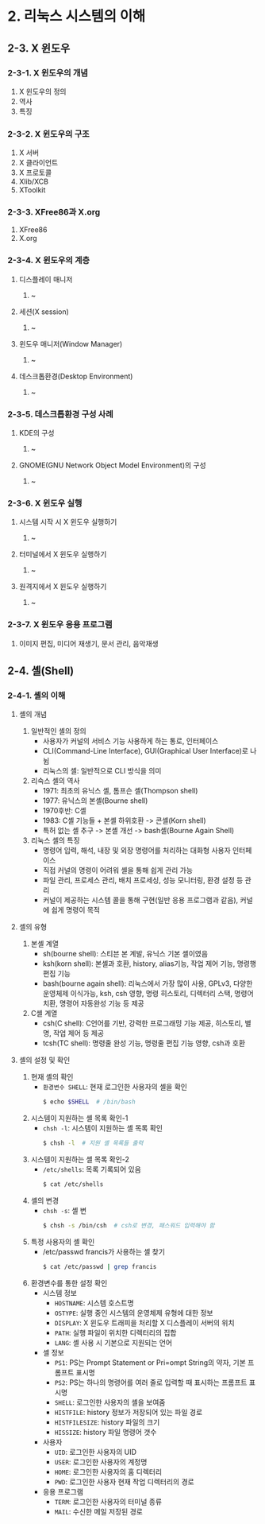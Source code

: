 # 2. 리눅스 시스템의 이해

## 2-3. X 윈도우

### 2-3-1. X 윈도우의 개념

1. X 윈도우의 정의
2. 역사
3. 특징

### 2-3-2. X 윈도우의 구조

1. X 서버
2. X 클라이언트
3. X 프로토콜
4. Xlib/XCB
5. XToolkit

### 2-3-3. XFree86과 X.org

1. XFree86
2. X.org

### 2-3-4. X 윈도우의 계층

1. 디스플레이 매니저
   1. ~

2. 세션(X session)
   1. ~

3. 윈도우 매니저(Window Manager)
   1. ~

4. 데스크톱환경(Desktop Environment)
   1. ~

### 2-3-5. 데스크톱환경 구성 사례

1. KDE의 구성
   1. ~

2. GNOME(GNU Network Object Model Environment)의 구성
   1. ~

### 2-3-6. X 윈도우 실행

1. 시스템 시작 시 X 윈도우 실행하기
   1. ~

2. 터미널에서 X 윈도우 실행하기
   1. ~

3. 원격지에서 X 윈도우 실행하기
   1. ~

### 2-3-7. X 윈도우 응용 프로그램

1. 이미지 편집, 미디어 재생기, 문서 관리, 음악재생

## 2-4. 셸(Shell)

### 2-4-1. 셸의 이해

1. 셸의 개념
   1. 일반적인 셸의 정의
      - 사용자가 커널의 서비스 기능 사용하게 하는 통로, 인터페이스
      - CLI(Command-Line Interface), GUI(Graphical User Interface)로 나뉨
      - 리눅스의 셸: 일반적으로 CLI 방식을 의미
   2. 리숙스 셸의 역사
      - 1971: 최초의 유닉스 셸, 톰프슨 셸(Thompson shell)
      - 1977: 유닉스의 본셸(Bourne shell)
      - 1970후반: C셸
      - 1983: C셸 기능들 + 본셸 하위호환 -> 콘셸(Korn shell)
      - 특허 없는 셸 추구 -> 본셸 개선 -> bash셸(Bourne Again Shell)
   3. 리눅스 셸의 특징
      - 명령어 입력, 해석, 내장 및 외장 명령어를 처리하는 대화형 사용자 인터페이스
      - 직접 커널의 명령이 어려워 셸을 통해 쉽게 관리 가능
      - 파일 관리, 프로세스 관리, 배치 프로세싱, 성능 모니터링, 환경 설정 등 관리
      - 커널이 제공하는 시스템 콜을 통해 구현(일반 응용 프로그램과 같음), 커널에 쉽게 명령이 목적

2. 셸의 유형
   1. 본셸 계열
      - sh(bourne shell): 스티븐 본 계발, 유닉스 기본 셸이였음
      - ksh(korn shell): 본셸과 호환, history, alias기능, 작업 제어 기능, 명령행 편집 기능
      - bash(bourne again shell): 리눅스에서 가장 많이 사용, GPLv3, 다양한 운영체제 이식가능, ksh, csh 영향, 명령 히스토리, 디렉터리 스택, 명령어 치환, 명령어 자동완성 기능 등 제공
   2. C셸 계열
      - csh(C shell): C언어를 기반, 강력한 프로그래밍 기능 제공, 히스토리, 별명, 작업 제어 등 제공
      - tcsh(TC shell): 명령줄 완성 기능, 명령줄 편집 기능 영향, csh과 호환

3. 셸의 설정 및 확인
   1. 현재 셸의 확인
      - `환경변수 SHELL`: 현재 로그인한 사용자의 셸을 확인
        ```bash
        $ echo $SHELL  # /bin/bash
        ```
   2. 시스템이 지원하는 셸 목록 확인-1
      - `chsh -l`: 시스템이 지원하는 셸 목록 확인
        ```bash
        $ chsh -l  # 지원 셸 목록들 출력
        ```
   3. 시스템이 지원하는 셸 목록 확인-2
      - `/etc/shells`: 목록 기록되어 있음
        ```bash
        $ cat /etc/shells
        ```
   4. 셸의 변경
      - `chsh -s`: 셸 변
        ```bash
        $ chsh -s /bin/csh  # csh로 변경, 패스워드 입력해야 함
        ```
   5. 특정 사용자의 셸 확인
      - /etc/passwd francis가 사용하는 셸 찾기
        ```bash
        $ cat /etc/passwd | grep francis
        ```
   6. 환경변수를 통한 설정 확인
      - 시스템 정보
        - `HOSTNAME`: 시스템 호스트명
        - `OSTYPE`: 실행 중인 시스템의 운영체제 유형에 대한 정보
        - `DISPLAY`: X 윈도우 트래피을 처리할 X 디스플레이 서버의 위치
        - `PATH`: 실행 파일이 위치한 디렉터리의 집합
        - `LANG`: 셸 사용 시 기본으로 지원되는 언어
      - 셸 정보
        - `PS1`: PS는 Prompt Statement or Pri=ompt String의 약자, 기본 프롬프트 표시명
        - `PS2`: PS는 하나의 명령어를 여러 줄로 입력할 때 표시하는 프롬프트 표시명
        - `SHELL`: 로그인한 사용자의 셸을 보여줌
        - `HISTFILE`: history 정보가 저장되어 있는 파일 경로
        - `HISTFILESIZE`: history 파일의 크기
        - `HISSIZE`: history 파일 명령어 갯수
      - 사용자
        - `UID`: 로그인한 사용자의 UID
        - `USER`: 로그인한 사용자의 계정명
        - `HOME`: 로그인한 사용자의 홈 디렉터리
        - `PWD`: 로그인한 사용자 현재 작업 디렉터리의 경로
      - 응용 프로그램
        - `TERM`: 로그인한 사용자의 터미널 종류
        - `MAIL`: 수신한 메일 저장된 경로